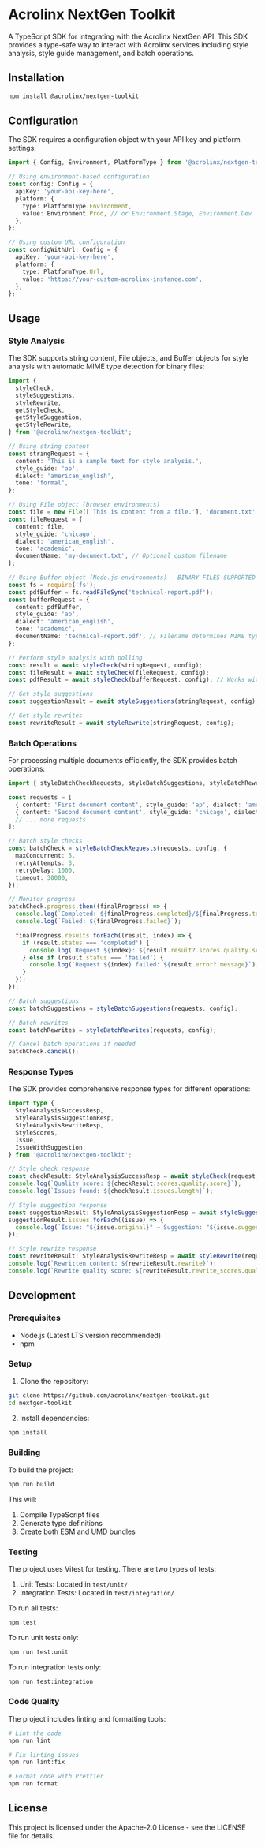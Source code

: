 # Acrolinx NextGen Toolkit

A TypeScript SDK for integrating with the Acrolinx NextGen API. This SDK provides a type-safe way to interact with Acrolinx services including style analysis, style guide management, and batch operations.

## Installation

```bash
npm install @acrolinx/nextgen-toolkit
```

## Configuration

The SDK requires a configuration object with your API key and platform settings:

```typescript
import { Config, Environment, PlatformType } from '@acrolinx/nextgen-toolkit';

// Using environment-based configuration
const config: Config = {
  apiKey: 'your-api-key-here',
  platform: {
    type: PlatformType.Environment,
    value: Environment.Prod, // or Environment.Stage, Environment.Dev
  },
};

// Using custom URL configuration
const configWithUrl: Config = {
  apiKey: 'your-api-key-here',
  platform: {
    type: PlatformType.Url,
    value: 'https://your-custom-acrolinx-instance.com',
  },
};
```

## Usage

### Style Analysis

The SDK supports string content, File objects, and Buffer objects for style analysis with automatic MIME type detection for binary files:

```typescript
import {
  styleCheck,
  styleSuggestions,
  styleRewrite,
  getStyleCheck,
  getStyleSuggestion,
  getStyleRewrite,
} from '@acrolinx/nextgen-toolkit';

// Using string content
const stringRequest = {
  content: 'This is a sample text for style analysis.',
  style_guide: 'ap',
  dialect: 'american_english',
  tone: 'formal',
};

// Using File object (browser environments)
const file = new File(['This is content from a file.'], 'document.txt', { type: 'text/plain' });
const fileRequest = {
  content: file,
  style_guide: 'chicago',
  dialect: 'american_english',
  tone: 'academic',
  documentName: 'my-document.txt', // Optional custom filename
};

// Using Buffer object (Node.js environments) - BINARY FILES SUPPORTED
const fs = require('fs');
const pdfBuffer = fs.readFileSync('technical-report.pdf');
const bufferRequest = {
  content: pdfBuffer,
  style_guide: 'ap',
  dialect: 'american_english',
  tone: 'academic',
  documentName: 'technical-report.pdf', // Filename determines MIME type
};

// Perform style analysis with polling
const result = await styleCheck(stringRequest, config);
const fileResult = await styleCheck(fileRequest, config);
const pdfResult = await styleCheck(bufferRequest, config); // Works with PDFs!

// Get style suggestions
const suggestionResult = await styleSuggestions(stringRequest, config);

// Get style rewrites
const rewriteResult = await styleRewrite(stringRequest, config);
```

### Batch Operations

For processing multiple documents efficiently, the SDK provides batch operations:

```typescript
import { styleBatchCheckRequests, styleBatchSuggestions, styleBatchRewrites } from '@acrolinx/nextgen-toolkit';

const requests = [
  { content: 'First document content', style_guide: 'ap', dialect: 'american_english', tone: 'formal' },
  { content: 'Second document content', style_guide: 'chicago', dialect: 'american_english', tone: 'academic' },
  // ... more requests
];

// Batch style checks
const batchCheck = styleBatchCheckRequests(requests, config, {
  maxConcurrent: 5,
  retryAttempts: 3,
  retryDelay: 1000,
  timeout: 30000,
});

// Monitor progress
batchCheck.progress.then((finalProgress) => {
  console.log(`Completed: ${finalProgress.completed}/${finalProgress.total}`);
  console.log(`Failed: ${finalProgress.failed}`);

  finalProgress.results.forEach((result, index) => {
    if (result.status === 'completed') {
      console.log(`Request ${index}: ${result.result?.scores.quality.score}`);
    } else if (result.status === 'failed') {
      console.log(`Request ${index} failed: ${result.error?.message}`);
    }
  });
});

// Batch suggestions
const batchSuggestions = styleBatchSuggestions(requests, config);

// Batch rewrites
const batchRewrites = styleBatchRewrites(requests, config);

// Cancel batch operations if needed
batchCheck.cancel();
```

### Response Types

The SDK provides comprehensive response types for different operations:

```typescript
import type {
  StyleAnalysisSuccessResp,
  StyleAnalysisSuggestionResp,
  StyleAnalysisRewriteResp,
  StyleScores,
  Issue,
  IssueWithSuggestion,
} from '@acrolinx/nextgen-toolkit';

// Style check response
const checkResult: StyleAnalysisSuccessResp = await styleCheck(request, config);
console.log(`Quality score: ${checkResult.scores.quality.score}`);
console.log(`Issues found: ${checkResult.issues.length}`);

// Style suggestion response
const suggestionResult: StyleAnalysisSuggestionResp = await styleSuggestions(request, config);
suggestionResult.issues.forEach((issue) => {
  console.log(`Issue: "${issue.original}" → Suggestion: "${issue.suggestion}"`);
});

// Style rewrite response
const rewriteResult: StyleAnalysisRewriteResp = await styleRewrite(request, config);
console.log(`Rewritten content: ${rewriteResult.rewrite}`);
console.log(`Rewrite quality score: ${rewriteResult.rewrite_scores.quality.score}`);
```

## Development

### Prerequisites

- Node.js (Latest LTS version recommended)
- npm

### Setup

1. Clone the repository:

```bash
git clone https://github.com/acrolinx/nextgen-toolkit.git
cd nextgen-toolkit
```

2. Install dependencies:

```bash
npm install
```

### Building

To build the project:

```bash
npm run build
```

This will:

1. Compile TypeScript files
2. Generate type definitions
3. Create both ESM and UMD bundles

### Testing

The project uses Vitest for testing. There are two types of tests:

1. Unit Tests: Located in `test/unit/`
2. Integration Tests: Located in `test/integration/`

To run all tests:

```bash
npm test
```

To run unit tests only:

```bash
npm run test:unit
```

To run integration tests only:

```bash
npm run test:integration
```

### Code Quality

The project includes linting and formatting tools:

```bash
# Lint the code
npm run lint

# Fix linting issues
npm run lint:fix

# Format code with Prettier
npm run format
```

## License

This project is licensed under the Apache-2.0 License - see the LICENSE file for details.
